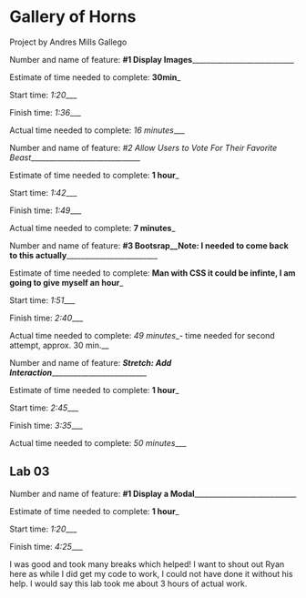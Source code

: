 # Gallery of Horns
Project by Andres Mills Gallego

Number and name of feature: __#1 Display Images______________________________

Estimate of time needed to complete: __30min___

Start time: _1:20____

Finish time: _1:36____

Actual time needed to complete: _16 minutes____

Number and name of feature: _#2 Allow Users to Vote For Their Favorite Beast_______________________________

Estimate of time needed to complete: __1 hour___

Start time: _1:42____

Finish time: _1:49____

Actual time needed to complete: __7 minutes___

Number and name of feature: __#3 Bootsrap__Note:  I needed to come back to this actually___________________________

Estimate of time needed to complete: __Man with CSS it could be infinte, I am going to give myself an hour___

Start time: _1:51____

Finish time: _2:40____

Actual time needed to complete: _49 minutes__- time needed for second attempt, approx. 30 min.__

Number and name of feature: ___Stretch: Add Interaction_____________________________

Estimate of time needed to complete: __1 hour___

Start time: _2:45____

Finish time: _3:35____

Actual time needed to complete: _50 minutes____

## Lab 03

Number and name of feature: __#1 Display a Modal______________________________

Estimate of time needed to complete: __1 hour___

Start time: _1:20____

Finish time: _4:25____

I was good and took many breaks which helped!  I want to shout out Ryan here as while I did get my code to work, I could not have done it without his help.  I would say this lab took me about 3 hours of actual work.  
